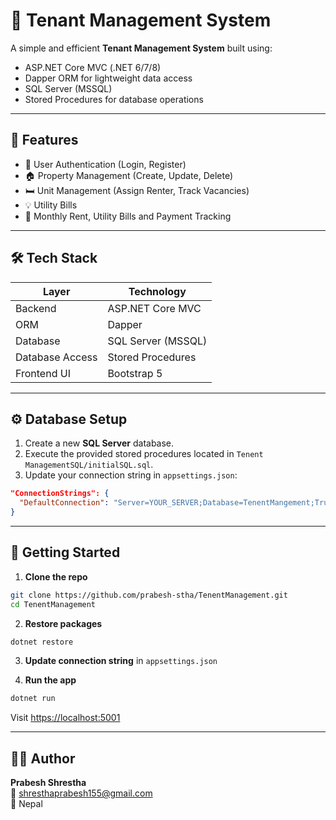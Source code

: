 
# 🏢 Tenant Management System

A simple and efficient **Tenant Management System** built using:

- ASP.NET Core MVC (.NET 6/7/8)
- Dapper ORM for lightweight data access
- SQL Server (MSSQL)
- Stored Procedures for database operations

---

## 📌 Features

- 🔐 User Authentication (Login, Register)
- 🏠 Property Management (Create, Update, Delete)
- 🛏️ Unit Management (Assign Renter, Track Vacancies)
- 💡 Utility Bills
- 🧾 Monthly Rent, Utility Bills and Payment Tracking


---

## 🛠️ Tech Stack

| Layer              | Technology                     |
|--------------------|--------------------------------|
| Backend            | ASP.NET Core MVC               |
| ORM                | Dapper                         |
| Database           | SQL Server (MSSQL)             |
| Database Access    | Stored Procedures              |
| Frontend UI        | Bootstrap 5                    |

---

## ⚙️ Database Setup

1. Create a new **SQL Server** database.
2. Execute the provided stored procedures located in `Tenent ManagementSQL/initialSQL.sql`.
3. Update your connection string in `appsettings.json`:

```json
"ConnectionStrings": {
  "DefaultConnection": "Server=YOUR_SERVER;Database=TenentMangement;Trusted_Connection=True;"
}
```

---


## 🚀 Getting Started

1. **Clone the repo**

```bash
git clone https://github.com/prabesh-stha/TenentManagement.git
cd TenentManagement
```

2. **Restore packages**

```bash
dotnet restore
```

3. **Update connection string** in `appsettings.json`

4. **Run the app**

```bash
dotnet run
```

Visit [https://localhost:5001](https://localhost:5001)

---

## 🙋‍♂️ Author

**Prabesh Shrestha**  
📧 shresthaprabesh155@gmail.com  
📍 Nepal  
